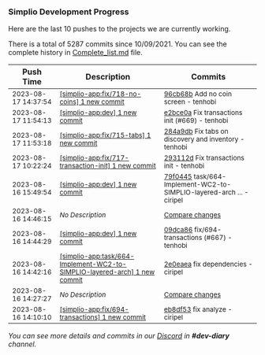 
### Simplio Development Progress

Here are the last 10 pushes to the projects we are currently working.

There is a total of 5287 commits since 10/09/2021. You can see the complete history in
 [Complete_list.md](Complete_list.md) file.

| Push Time | Description | Commits |
| --- | --- | --- |
| <sub>2023-08-17 14:37:54</sub> | <sub>[[simplio-app:fix/718-no-coins] 1 new commit](https://github.com/SimplioOfficial/simplio-app/commit/96cb68b97575119f6cbd50c874540d3bb31ed7d4)</sub> | <sub>[96cb68b](https://github.com/SimplioOfficial/simplio-app/commit/96cb68b97575119f6cbd50c874540d3bb31ed7d4) Add no coin screen - tenhobi</sub> |
| <sub>2023-08-17 11:54:13</sub> | <sub>[[simplio-app:dev] 1 new commit](https://github.com/SimplioOfficial/simplio-app/commit/e2bce0ad63412dad01bbece7f4e2bd512bb85650)</sub> | <sub>[e2bce0a](https://github.com/SimplioOfficial/simplio-app/commit/e2bce0ad63412dad01bbece7f4e2bd512bb85650) Fix transactions init (#669) - tenhobi</sub> |
| <sub>2023-08-17 11:53:18</sub> | <sub>[[simplio-app:fix/715-tabs] 1 new commit](https://github.com/SimplioOfficial/simplio-app/commit/284a9db2cbfa810a47572adf3b622210b91bea50)</sub> | <sub>[284a9db](https://github.com/SimplioOfficial/simplio-app/commit/284a9db2cbfa810a47572adf3b622210b91bea50) Fix tabs on discovery and inventory - tenhobi</sub> |
| <sub>2023-08-17 10:22:24</sub> | <sub>[[simplio-app:fix/717-transaction-init] 1 new commit](https://github.com/SimplioOfficial/simplio-app/commit/293112d7ae068b39c933a2bd3de62045ce297c72)</sub> | <sub>[293112d](https://github.com/SimplioOfficial/simplio-app/commit/293112d7ae068b39c933a2bd3de62045ce297c72) Fix transactions init - tenhobi</sub> |
| <sub>2023-08-16 15:49:54</sub> | <sub>[[simplio-app:dev] 1 new commit](https://github.com/SimplioOfficial/simplio-app/commit/79f0445bb8e221b054ed6027a0e88f8297e44b30)</sub> | <sub>[79f0445](https://github.com/SimplioOfficial/simplio-app/commit/79f0445bb8e221b054ed6027a0e88f8297e44b30) task/664-Implement-WC2-to-SIMPLIO-layered-arch ... - ciripel</sub> |
| <sub>2023-08-16 14:46:15</sub> | <sub>_No Description_</sub> | <sub>[Compare changes](https://github.com/SimplioOfficial/simplio-app/compare/2e0eaea21e27...07f295fa661e)</sub> |
| <sub>2023-08-16 14:44:29</sub> | <sub>[[simplio-app:dev] 1 new commit](https://github.com/SimplioOfficial/simplio-app/commit/09dca86c95d09ae5f5c6b5fb861d041f27731861)</sub> | <sub>[09dca86](https://github.com/SimplioOfficial/simplio-app/commit/09dca86c95d09ae5f5c6b5fb861d041f27731861) fix/694-transactions (#667) - tenhobi</sub> |
| <sub>2023-08-16 14:42:16</sub> | <sub>[[simplio-app:task/664-Implement-WC2-to-SIMPLIO-layered-arch] 1 new commit](https://github.com/SimplioOfficial/simplio-app/commit/2e0eaea21e2754645c475b5109ae3283f63ba5fa)</sub> | <sub>[2e0eaea](https://github.com/SimplioOfficial/simplio-app/commit/2e0eaea21e2754645c475b5109ae3283f63ba5fa) fix dependencies - ciripel</sub> |
| <sub>2023-08-16 14:27:27</sub> | <sub>_No Description_</sub> | <sub>[Compare changes](https://github.com/SimplioOfficial/simplio-app/compare/f76b2051a049...089f7410d567)</sub> |
| <sub>2023-08-16 14:10:10</sub> | <sub>[[simplio-app:fix/694-transactions] 1 new commit](https://github.com/SimplioOfficial/simplio-app/commit/eb8df53ccc57ad3982993aab1993ea65e0852aa7)</sub> | <sub>[eb8df53](https://github.com/SimplioOfficial/simplio-app/commit/eb8df53ccc57ad3982993aab1993ea65e0852aa7) fix analyze - ciripel</sub> |

_You can see more details and commits in our [Discord](https://discord.gg/aKhjuwZmdP) in **#dev-diary** channel._
